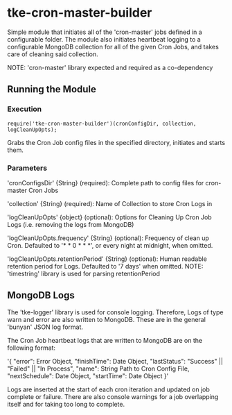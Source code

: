 # tke-cron-master-builder
Simple module that initiates all of the 'cron-master' jobs defined in a configurable folder. The module also initiates heartbeat logging to a configurable MongoDB collection for all of the given Cron Jobs, and takes care of cleaning said collection.

NOTE: 'cron-master' library expected and required as a co-dependency

## Running the Module

### Execution

`require('tke-cron-master-builder')(cronConfigDir, collection, logCleanUpOpts);`

Grabs the Cron Job config files in the specified directory, initiates and
starts them.

### Parameters
'cronConfigsDir' {String} (required): Complete path to config files for cron-master Cron Jobs

'collection' {String} (required):  Name of Collection to store Cron Logs in

'logCleanUpOpts' {object} (optional): Options for Cleaning Up Cron Job Logs (i.e. removing the logs from MongoDB)

'logCleanUpOpts.frequency' {String} (optional): Frequency of clean up Cron. Defaulted to '* * 0 * * *', or
every night at midnight, when omitted.

'logCleanUpOpts.retentionPeriod' {String} (optional): Human readable retention period for Logs. Defaulted to '7 days' when omitted.
NOTE: 'timestring' library is used for parsing retentionPeriod


## MongoDB Logs
The 'tke-logger' library is used for console logging. Therefore, Logs of type warn and error are also
written to MongoDB. These are in the general 'bunyan' JSON log format.

The Cron Job heartbeat logs that are written to MongoDB are on the following format:

'{
    "error": Error Object,
    "finishTime": Date Object,
    "lastStatus": "Success" || "Failed" || "In Process",
    "name": String Path to Cron Config File,
    "nextSchedule": Date Object,
    "startTime": Date Object
}'

Logs are inserted at the start of each cron iteration and updated on job complete or failure. There are
also console warnings for a job overlapping itself and for taking too long to complete.
